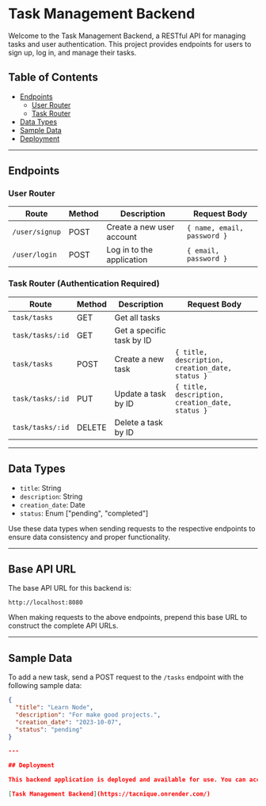 # Task Management Backend

Welcome to the Task Management Backend, a RESTful API for managing tasks and user authentication. This project provides endpoints for users to sign up, log in, and manage their tasks.

## Table of Contents
- [Endpoints](#endpoints)
  - [User Router](#user-router)
  - [Task Router](#task-router)
- [Data Types](#data-types)
- [Sample Data](#sample-data)
- [Deployment](#deployment)

---

## Endpoints

### User Router

| Route          | Method | Description                        | Request Body                  |
| -------------- | ------ | ---------------------------------- | ----------------------------- |
| `/user/signup` | POST   | Create a new user account          | `{ name, email, password }`     |
| `/user/login`  | POST   | Log in to the application          | `{ email, password }`     |

### Task Router (Authentication Required)

| Route            | Method | Description                          | Request Body                                            |
| --------------   | ------ | ------------------------------------ | ------------------------------------------------------- |
| `task/tasks`         | GET    | Get all tasks                         |                                                         |
| `task/tasks/:id`     | GET    | Get a specific task by ID            |                                                         |
| `task/tasks`         | POST   | Create a new task                    | `{ title, description, creation_date, status }`         |
| `task/tasks/:id`     | PUT    | Update a task by ID                  | `{ title, description, creation_date, status }`         |
| `task/tasks/:id`     | DELETE | Delete a task by ID                  |                                                         |

---

## Data Types

- `title`: String
- `description`: String
- `creation_date`: Date
- `status`: Enum ["pending", "completed"]

Use these data types when sending requests to the respective endpoints to ensure data consistency and proper functionality.

---

## Base API URL

The base API URL for this backend is:

`http://localhost:8080`

When making requests to the above endpoints, prepend this base URL to construct the complete API URLs.

---
## Sample Data

To add a new task, send a POST request to the `/tasks` endpoint with the following sample data:

```json
{
  "title": "Learn Node",
  "description": "For make good projects.",
  "creation_date": "2023-10-07",
  "status": "pending"
}

---

## Deployment

This backend application is deployed and available for use. You can access it using the following link:

[Task Management Backend](https://tacnique.onrender.com/)


